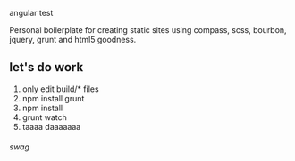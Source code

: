 angular test

Personal boilerplate for creating static sites using compass, scss, bourbon, jquery, grunt and html5 goodness.

## let's do work
1.  only edit build/* files
2.  npm install grunt
3.  npm install
4.  grunt watch
5.  taaaa daaaaaaa

###### swag